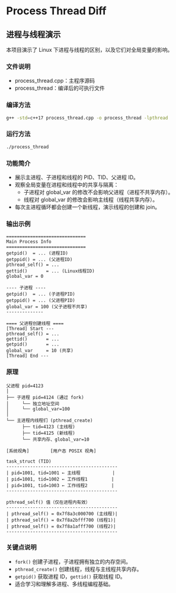 # Process Thread Diff
## 进程与线程演示

本项目演示了 Linux 下进程与线程的区别，以及它们对全局变量的影响。

### 文件说明
- process_thread.cpp：主程序源码
- process_thread：编译后的可执行文件

### 编译方法
```bash
g++ -std=c++17 process_thread.cpp -o process_thread -lpthread
```

### 运行方法
```bash
./process_thread
```

### 功能简介
- 展示主进程、子进程和线程的 PID、TID、父进程 ID。
- 观察全局变量在进程和线程中的共享与隔离：
	- 子进程对 global_var 的修改不会影响父进程（进程不共享内存）。
	- 线程对 global_var 的修改会影响主线程（线程共享内存）。
- 每次主进程循环都会创建一个新线程，演示线程的创建和 join。

### 输出示例
```text
==============================
Main Process Info
==============================
getpid()  = ... (进程ID)
getppid() = ... (父进程ID)
pthread_self() = ...
gettid()       = ... (Linux线程ID)
global_var = 0

---- 子进程 ----
getpid()  = ... (子进程PID)
getppid() = ... (父进程PID)
global_var = 100 (父子进程不共享)
--------------

==== 父进程创建线程 ====
[Thread] Start ---
pthread_self() = ...
gettid()       = ...
getpid()       = ...
global_var     = 10 (共享)
[Thread] End ---
```
### 原理
```
父进程 pid=4123
│
├── 子进程 pid=4124 (通过 fork)
│     └── 独立地址空间
│     └── global_var=100
│
└── 主进程内线程们 (pthread_create)
      ├── tid=4123 (主线程)
      ├── tid=4125 (新线程)
      └── 共享内存、global_var=10
```
```
[系统视角]        [用户态 POSIX 视角]

task_struct (TID)
------------------------------------------
| pid=1001, tid=1001 ← 主线程            |
| pid=1001, tid=1002 ← 工作线程1         |
| pid=1001, tid=1003 ← 工作线程2         |
------------------------------------------

pthread_self() 值（仅在进程内有效）
------------------------------------------
| pthread_self() = 0x7f8a3c000700 (主线程)|
| pthread_self() = 0x7f8a2bfff700 (线程1)|
| pthread_self() = 0x7f8a1afff700 (线程2)|
------------------------------------------
```

### 关键点说明
- `fork()` 创建子进程，子进程拥有独立的内存空间。
- `pthread_create()` 创建线程，线程与主线程共享内存。
- `getpid()` 获取进程 ID，`gettid()` 获取线程 ID。
- 适合学习和理解多进程、多线程编程基础。

<!-- 如需更多说明可补充 -->